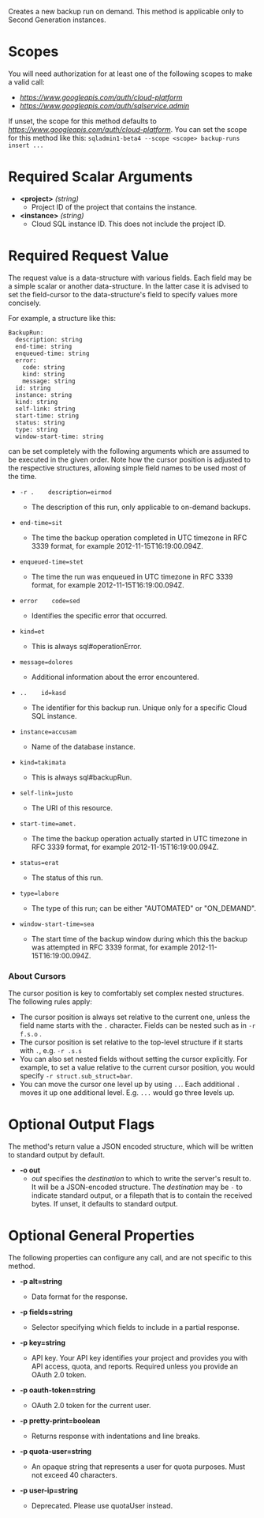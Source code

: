 Creates a new backup run on demand. This method is applicable only to Second Generation instances.
# Scopes

You will need authorization for at least one of the following scopes to make a valid call:

* *https://www.googleapis.com/auth/cloud-platform*
* *https://www.googleapis.com/auth/sqlservice.admin*

If unset, the scope for this method defaults to *https://www.googleapis.com/auth/cloud-platform*.
You can set the scope for this method like this: `sqladmin1-beta4 --scope <scope> backup-runs insert ...`
# Required Scalar Arguments
* **&lt;project&gt;** *(string)*
    - Project ID of the project that contains the instance.
* **&lt;instance&gt;** *(string)*
    - Cloud SQL instance ID. This does not include the project ID.
# Required Request Value

The request value is a data-structure with various fields. Each field may be a simple scalar or another data-structure.
In the latter case it is advised to set the field-cursor to the data-structure's field to specify values more concisely.

For example, a structure like this:
```
BackupRun:
  description: string
  end-time: string
  enqueued-time: string
  error:
    code: string
    kind: string
    message: string
  id: string
  instance: string
  kind: string
  self-link: string
  start-time: string
  status: string
  type: string
  window-start-time: string

```

can be set completely with the following arguments which are assumed to be executed in the given order. Note how the cursor position is adjusted to the respective structures, allowing simple field names to be used most of the time.

* `-r .    description=eirmod`
    - The description of this run, only applicable to on-demand backups.
* `end-time=sit`
    - The time the backup operation completed in UTC timezone in RFC 3339 format, for example 2012-11-15T16:19:00.094Z.
* `enqueued-time=stet`
    - The time the run was enqueued in UTC timezone in RFC 3339 format, for example 2012-11-15T16:19:00.094Z.
* `error    code=sed`
    - Identifies the specific error that occurred.
* `kind=et`
    - This is always sql#operationError.
* `message=dolores`
    - Additional information about the error encountered.

* `..    id=kasd`
    - The identifier for this backup run. Unique only for a specific Cloud SQL instance.
* `instance=accusam`
    - Name of the database instance.
* `kind=takimata`
    - This is always sql#backupRun.
* `self-link=justo`
    - The URI of this resource.
* `start-time=amet.`
    - The time the backup operation actually started in UTC timezone in RFC 3339 format, for example 2012-11-15T16:19:00.094Z.
* `status=erat`
    - The status of this run.
* `type=labore`
    - The type of this run; can be either &#34;AUTOMATED&#34; or &#34;ON_DEMAND&#34;.
* `window-start-time=sea`
    - The start time of the backup window during which this the backup was attempted in RFC 3339 format, for example 2012-11-15T16:19:00.094Z.


### About Cursors

The cursor position is key to comfortably set complex nested structures. The following rules apply:

* The cursor position is always set relative to the current one, unless the field name starts with the `.` character. Fields can be nested such as in `-r f.s.o` .
* The cursor position is set relative to the top-level structure if it starts with `.`, e.g. `-r .s.s`
* You can also set nested fields without setting the cursor explicitly. For example, to set a value relative to the current cursor position, you would specify `-r struct.sub_struct=bar`.
* You can move the cursor one level up by using `..`. Each additional `.` moves it up one additional level. E.g. `...` would go three levels up.


# Optional Output Flags

The method's return value a JSON encoded structure, which will be written to standard output by default.

* **-o out**
    - *out* specifies the *destination* to which to write the server's result to.
      It will be a JSON-encoded structure.
      The *destination* may be `-` to indicate standard output, or a filepath that is to contain the received bytes.
      If unset, it defaults to standard output.
# Optional General Properties

The following properties can configure any call, and are not specific to this method.

* **-p alt=string**
    - Data format for the response.

* **-p fields=string**
    - Selector specifying which fields to include in a partial response.

* **-p key=string**
    - API key. Your API key identifies your project and provides you with API access, quota, and reports. Required unless you provide an OAuth 2.0 token.

* **-p oauth-token=string**
    - OAuth 2.0 token for the current user.

* **-p pretty-print=boolean**
    - Returns response with indentations and line breaks.

* **-p quota-user=string**
    - An opaque string that represents a user for quota purposes. Must not exceed 40 characters.

* **-p user-ip=string**
    - Deprecated. Please use quotaUser instead.
